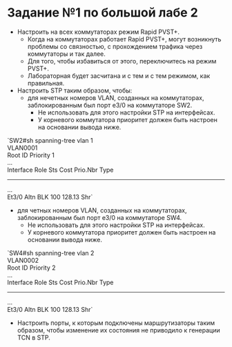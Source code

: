 # Задание №1 по большой лабе 2

* Настроить на всех коммутаторах режим Rapid PVST+.
  * Когда на коммутаторах работает Rapid PVST+, могут возникнуть проблемы со связностью, с прохождением трафика через коммутаторы и так далее.
  * Для того, чтобы избавиться от этого, переключитесь на режим PVST+.
  * Лабораторная будет засчитана и с тем и с тем режимом, как правильная.
* Настроить STP таким образом, чтобы:
  * для нечетных номеров VLAN, созданных на коммутаторах, заблокированным был порт e3/0 на коммутаторе SW2.
    * Не использовать для этого настройки STP на интерфейсах.
    * У корневого коммутатора приоритет должен быть настроен на основании вывода ниже.

`SW2#sh spanning-tree vlan 1  
VLAN0001  
  Root ID    Priority 1  
...  
Interface           Role Sts Cost Prio.Nbr Type  
------------------- ---- --- --------- -------- --------------------------------  
...  
Et3/0               Altn BLK 100 128.13   Shr`

* для четных номеров VLAN, созданных на коммутаторах, заблокированным был порт e3/0 на коммутаторе SW4.
  * Не использовать для этого настройки STP на интерфейсах.
  * У корневого коммутатора приоритет должен быть настроен на основании вывода ниже.

`SW4#sh spanning-tree vlan 2  
VLAN0002  
  Root ID    Priority 2  
...  
Interface           Role Sts Cost Prio.Nbr Type  
------------------- ---- --- --------- -------- --------------------------------  
...  
Et3/0               Altn BLK 100 128.13   Shr`

* Настроить порты, к которым подключены маршрутизаторы таким образом, чтобы изменение их состояния не приводило к генерации TCN в STP.

